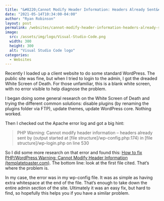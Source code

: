```yaml
---
title: "&#8220;Cannot Modify Header Information: Headers Already Sent&#8221;"
date: "2021-05-14T10:34:00-04:00"
author: "Ryan Robinson"
layout: post
permalink: /websites/cannot-modify-header-information-headers-already-sent/
image:
  src: /assets/img/logo/Visual-Studio-Code.png
  width: 300
  height: 300
  alt: "Visual Studio Code logo"
categories:
  - Websites
---
```


Recently I loaded up a client website to do some standard WordPress. The public site was fine, but when I tried to login to the admin, I got the dreaded White Screen of Death. For those unfamiliar, this is a blank white screen, with no error visible to help diagnose the problem.

I began doing some general research on the White Screen of Death and trying the different common solutions: disable plugins (by renaming the plugins folder via FTP), update themes, update WordPress core. Nothing worked.

Then I checked out the Apache error log and got a big hint:

> PHP Warning: Cannot modify header information – headers already sent by (output started at \[file structure\]/wp-config.php:174) in \[file structure\]/wp-login.php on line 530

So I did some more research on that error and found this: [How to fix PHP/WordPress Warning: Cannot Modify Header Information (templatetoaster.com)](https://blog.templatetoaster.com/cannot-modify-header-information/). The bottom line: look at the first file cited. That’s where the problem is.

In my case, the error was in my wp-config file. It was as simple as having extra whitespace at the end of the file. That’s enough to take down the entire admin section of the site. Ultimately it was an easy fix, but hard to find, so hopefully this helps you if you have a similar problem.

